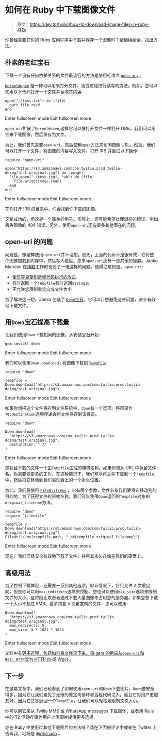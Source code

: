 # 如何在 Ruby 中下载图像文件

> 原文：<https://dev.to/twilio/how-to-download-image-files-in-ruby-4f2a>

你曾经需要在你的 Ruby 应用程序中下载并保存一个图像吗？请继续阅读，找出方法。

## 朴素的老红宝石

下载一个没有任何依赖关系的文件最流行的方法是使用标准库 [`open-uri`](https://ruby-doc.org/stdlib-2.6.2/libdoc/open-uri/rdoc/OpenURI.html) 。

[`Kernel#open`](https://ruby-doc.org/core-2.6.2/Kernel.html#method-i-open) 是一种可以用来打开文件、流或进程进行读写的方法。例如，您可以使用以下代码打开一个文件并读取其内容:

```
open("./test.txt") do |file|
  puts file.read
end 
```

Enter fullscreen mode Exit fullscreen mode

`open-uri`扩展了`Kernel#open`,这样它可以像打开文件一样打开 URIs。我们可以用它来下载图像，然后保存为文件。

为此，我们首先需要`open-uri`，然后使用`open`方法来访问图像 URL。然后，我们可以打开一个文件，将图像的内容写入文件。打开 IRB 并尝试以下操作:

```
require "open-uri"

open("https://s3.amazonaws.com/com.twilio.prod.twilio-doimg/test.original.jpg") do |image|
  File.open("./test.jpg", "wb") do |file|
    file.write(image.read)
  end
end 
```

Enter fullscreen mode Exit fullscreen mode

在你打开 IRB 的目录中，你会找到你下载的图像。

这是成功的，但这是一个简单的例子。实际上，您可能希望处理潜在的错误，例如丢失图像的 404 错误。另外，使用`open-uri`还有很多其他潜在的问题。

## open-uri 的问题

问题是，像这样使用`open-uri`并不理想。首先，上面的代码不是很有效，它将整个图像加载到内存中，然后写入磁盘。原来`open-uri`还有一些其他的怪癖。Janko Marohni 在[神殿](https://github.com/shrinerb/shrine)工作时发现了一堆这样的问题。值得注意的是，`open-uri`:

*   [使您容易受到远程代码执行的攻击](https://sakurity.com/blog/2015/02/28/openuri.html)
*   有时返回一个`Tempfile`有时返回`StringIO`
*   不允许您限制重定向或文件大小

为了解决这一切，Janko 创造了 [`Down`宝石](https://github.com/janko/down)。它可以让您避免这些问题，安全有效地下载文件。

## 用`Down`宝石提高下载量

让我们使用`Down`下载相同的图像。从安装宝石开始:

```
gem install down 
```

Enter fullscreen mode Exit fullscreen mode

我们可以使用`Down.download` :
将图像下载到 [`Tempfile`](https://docs.ruby-lang.org/en/2.6.0/Tempfile.html)

```
require "down"

tempfile = Down.download("https://s3.amazonaws.com/com.twilio.prod.twilio-doimg/test.original.jpg") 
```

Enter fullscreen mode Exit fullscreen mode

如果你想把这个文件保存到文件系统中，`Down`有一个选项。将目录作为`:destination`选项传递会将文件保存到该目录。

```
require "down"

Down.download(
  "https://s3.amazonaws.com/com.twilio.prod.twilio-doimg/test.original.jpg",
  destination: "./"
) 
```

Enter fullscreen mode Exit fullscreen mode

这将给下载的文件一个由`Tempfile`生成的随机名称。如果你想从 URL 中保留文件名，你需要做更多的工作。在这种情况下，我们可以将文件下载到一个`Tempfile`中，然后将它移动到我们驱动器上的一个永久位置。

为此，我们将使用 [`FileUtils#mv`](https://ruby-doc.org/stdlib-2.6.2/libdoc/fileutils/rdoc/FileUtils.html) ，它有两个参数，文件名和我们要将它移动到的目的地。为了获得文件的原始名称，我们可以使用`Down`返回的`Tempfile`对象的`original_filename`方法。

```
require "down"
require "fileutils"

tempfile = Down.download("https://s3.amazonaws.com/com.twilio.prod.twilio-doimg/test.original.jpg")
FileUtils.mv(tempfile.path, "./#{tempfile.original_filename}") 
```

Enter fullscreen mode Exit fullscreen mode

现在，我们已经安全有效地下载了文件，并将其永久存储在我们的硬盘上。

## 高级用法

为了控制下载体验，还需要一系列其他选项。默认情况下，它只允许 2 次重定向，但是你可以用`max_redirects`选项来控制。您也可以使用`max_size`选项来限制文件的大小。这将阻止攻击者通过下载大量图像来占用您的服务器。如果您想下载一个大小不超过 5MB、最多包含 5 次重定向的文件，您可以使用:

```
Down.download(
  "https://s3.amazonaws.com/com.twilio.prod.twilio-doimg/test.original.jpg",
  max_redirects: 5,
  max_size: 5 * 1024 * 1024
) 
```

Enter fullscreen mode Exit fullscreen mode

文档中有[更多选项，包括如何将文件流下来，将 gem 的后端从`open-uri`和`Net::HTTP`改为](https://github.com/janko/down) [HTTP.rb](https://github.com/janko/down#httprb) 或 [Wget](https://github.com/janko/down#wget-experimental) 。

## 下一步

在这篇文章中，我们已经看到了如何使用`open-uri`和`Down`下载图片。`Down`要安全得多，因为它让我们避免了无限的重定向循环和远程代码注入，而且它对用户更加友好，因为它总是返回一个`Tempfile`，让我们可以轻松地限制文件大小。

你可以用它来从 Twilio MMS 或 WhatsApp messages 下载媒体，或者用 Rails 中的 T2 活动存储为用户上传图片提供更多选择。

你在 Ruby 中使用过其他下载图片的方法吗？请在下面的评论中或者在 Twitter 上告诉我，地址是 [@philnash](https://twitter.com/philnash) 。